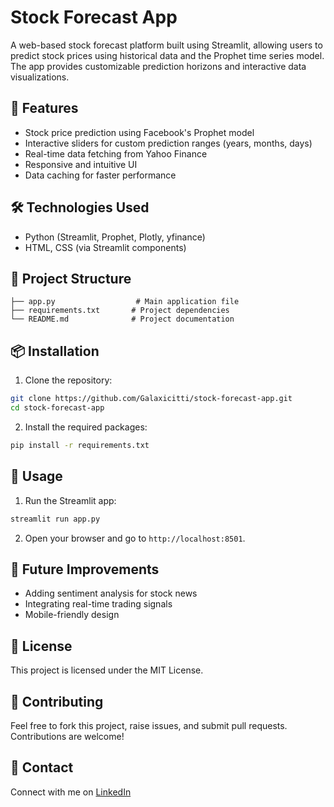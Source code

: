 # Stock Forecast App

A web-based stock forecast platform built using Streamlit, allowing users to predict stock prices using historical data and the Prophet time series model. The app provides customizable prediction horizons and interactive data visualizations.

## 🚀 Features

* Stock price prediction using Facebook's Prophet model
* Interactive sliders for custom prediction ranges (years, months, days)
* Real-time data fetching from Yahoo Finance
* Responsive and intuitive UI
* Data caching for faster performance

## 🛠️ Technologies Used

* Python (Streamlit, Prophet, Plotly, yfinance)
* HTML, CSS (via Streamlit components)

## 📂 Project Structure

```
├── app.py                  # Main application file
├── requirements.txt       # Project dependencies
└── README.md              # Project documentation
```

## 📦 Installation

1. Clone the repository:

```bash
git clone https://github.com/Galaxicitti/stock-forecast-app.git
cd stock-forecast-app
```

2. Install the required packages:

```bash
pip install -r requirements.txt
```

## 🚀 Usage

1. Run the Streamlit app:

```bash
streamlit run app.py
```

2. Open your browser and go to `http://localhost:8501`.

## 📝 Future Improvements

* Adding sentiment analysis for stock news
* Integrating real-time trading signals
* Mobile-friendly design

## 📄 License

This project is licensed under the MIT License.

## 🙌 Contributing

Feel free to fork this project, raise issues, and submit pull requests. Contributions are welcome!

## 📧 Contact

Connect with me on [LinkedIn](https://www.linkedin.com/in/galaxy-rawat/) 
